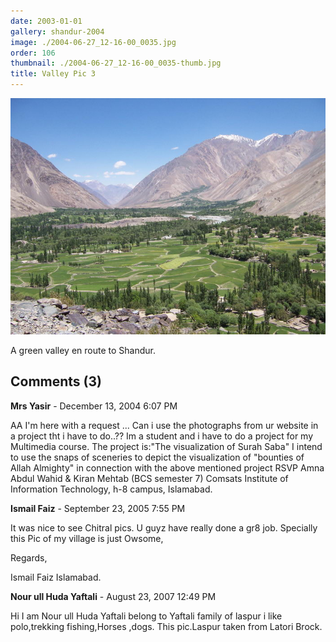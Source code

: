 ```yaml
---
date: 2003-01-01
gallery: shandur-2004
image: ./2004-06-27_12-16-00_0035.jpg
order: 106
thumbnail: ./2004-06-27_12-16-00_0035-thumb.jpg
title: Valley Pic 3
---
```


![Valley Pic 3](./2004-06-27_12-16-00_0035.jpg)

A green valley en route to Shandur.

<div id="comments">

## Comments (3)

<div id="comment">

**Mrs Yasir** - December 13, 2004  6:07 PM

AA
I'm here with a request ... Can i use the photographs from ur website in a project tht i have to do..?? Im a student and i have to do a project for my Multimedia course. The project is:"The visualization of Surah Saba"
I intend to use the snaps of sceneries to depict the visualization of "bounties of Allah Almighty" in connection with the above mentioned project
RSVP
Amna Abdul Wahid
& Kiran Mehtab
(BCS semester 7)
Comsats Institute of Information Technology, h-8 campus, Islamabad.

</div>

<div id="comment">

**Ismail Faiz** - September 23, 2005  7:55 PM

It was nice to see Chitral pics. U guyz have really done a gr8 job. Specially this Pic of my village is just Owsome,

Regards,

Ismail Faiz
Islamabad.

</div>

<div id="comment">

**Nour ull Huda Yaftali** - August 23, 2007 12:49 PM

Hi I am Nour ull Huda Yaftali belong to Yaftali family of laspur i like polo,trekking fishing,Horses ,dogs.
This pic.Laspur taken from Latori Brock.

</div>

</div>